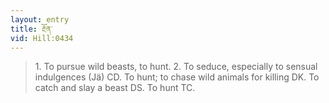 ```yaml
---
layout: entry
title: རྔོན་
vid: Hill:0434
---
```

> 1\. To pursue wild beasts, to hunt\. 2\. To seduce, especially to sensual indulgences (Jä) CD\. To hunt; to chase wild animals for killing DK\. To catch and slay a beast DS\. To hunt TC\.


